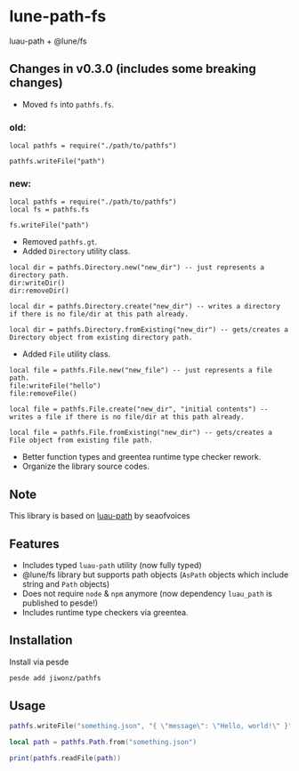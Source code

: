 # lune-path-fs
luau-path + @lune/fs

## Changes in v0.3.0 (includes some breaking changes)
- Moved `fs` into `pathfs.fs`.
### old:
```luau
local pathfs = require("./path/to/pathfs")

pathfs.writeFile("path")
```
### new:
```luau
local pathfs = require("./path/to/pathfs")
local fs = pathfs.fs

fs.writeFile("path")
```
- Removed `pathfs.gt`.
- Added `Directory` utility class.
```luau
local dir = pathfs.Directory.new("new_dir") -- just represents a directory path.
dir:writeDir()
dir:removeDir()

local dir = pathfs.Directory.create("new_dir") -- writes a directory if there is no file/dir at this path already.

local dir = pathfs.Directory.fromExisting("new_dir") -- gets/creates a Directory object from existing directory path.
```
- Added `File` utility class.
```luau
local file = pathfs.File.new("new_file") -- just represents a file path.
file:writeFile("hello")
file:removeFile()

local file = pathfs.File.create("new_dir", "initial contents") -- writes a file if there is no file/dir at this path already.

local file = pathfs.File.fromExisting("new_dir") -- gets/creates a File object from existing file path.
```
- Better function types and greentea runtime type checker rework.
- Organize the library source codes.

## Note
This library is based on [luau-path](https://github.com/seaofvoices/luau-path) by seaofvoices

## Features
- Includes typed `luau-path` utility (now fully typed)
- @lune/fs library but supports path objects (`AsPath` objects which include string and `Path` objects)
- Does not require `node` & `npm` anymore (now dependency `luau_path` is published to pesde!)
- Includes runtime type checkers via greentea.

## Installation
Install via pesde
```sh
pesde add jiwonz/pathfs
```

## Usage
```lua
pathfs.writeFile("something.json", "{ \"message\": \"Hello, world!\" }")

local path = pathfs.Path.from("something.json")

print(pathfs.readFile(path))

```
